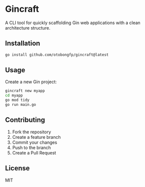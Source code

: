 # Gincraft

A CLI tool for quickly scaffolding Gin web applications with a clean architecture structure.

## Installation

```bash
go install github.com/otobongfp/gincraft@latest
```

## Usage

Create a new Gin project:

```bash
gincraft new myapp
cd myapp
go mod tidy
go run main.go
```

## Contributing

1. Fork the repository
2. Create a feature branch
3. Commit your changes
4. Push to the branch
5. Create a Pull Request

## License

MIT
